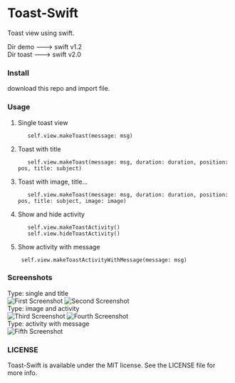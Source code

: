 Toast-Swift
===========

Toast view using swift.

Dir demo   ---> swift v1.2 <br>
Dir toast  ---> swift v2.0 

### Install

download this repo and import file.

### Usage

1. Single toast view

          self.view.makeToast(message: msg)
          
2. Toast with title

          self.view.makeToast(message: msg, duration: duration, position: pos, title: subject)
          
3. Toast with image, title...

          self.view.makeToast(message: msg, duration: duration, position: pos, title: subject, image: image)

4. Show and hide activity

          self.view.makeToastActivity()
          self.view.hideToastActivity()

5. Show activity with message

        self.view.makeToastActivityWithMessage(message: msg)
          
          
### Screenshots

Type: single and title
<br />
![First Screenshot](https://raw.github.com/Rannie/Toast-Swift/master/Screenshots/single.png)
![Second Screenshot](https://raw.github.com/Rannie/Toast-Swift/master/Screenshots/title.png)
<br />
Type: image and activity
<br />
![Third Screenshot](https://raw.github.com/Rannie/Toast-Swift/master/Screenshots/image.png)
![Fourth Screenshot](https://raw.github.com/Rannie/Toast-Swift/master/Screenshots/activity.png)
<br />
Type: activity with message
<br />
![Fifth Screenshot](https://raw.githubusercontent.com/Rannie/Toast-Swift/master/Screenshots/activity_message.PNG)

### LICENSE

Toast-Swift is available under the MIT license. See the LICENSE file for more info.
